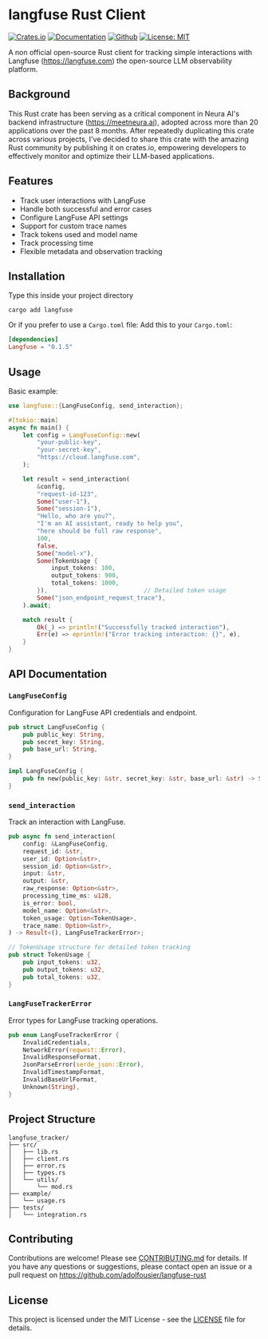 # langfuse Rust Client

[![Crates.io](https://img.shields.io/crates/v/langfuse.svg)](https://crates.io/crates/langfuse)
[![Documentation](https://docs.rs/langfuse/badge.svg)](https://docs.rs/langfuse)
[![Github](https://img.shields.io/badge/GitHub-100000?style=for-the-badge&logo=github&logoColor=white)](https://github.com/adolfousier/langfuse-rust)
[![License: MIT](https://img.shields.io/badge/License-MIT-yellow.svg)](https://opensource.org/licenses/MIT)

A non official open-source Rust client for tracking simple interactions with Langfuse (https://langfuse.com) the open-source LLM observability platform. 

## Background

This Rust crate has been serving as a critical component in Neura AI's backend infrastructure (https://meetneura.ai), adopted across more than 20 applications over the past 8 months. After repeatedly duplicating this crate across various projects, I've decided to share this crate with the amazing Rust community by publishing it on crates.io, empowering developers to effectively monitor and optimize their LLM-based applications.

## Features

- Track user interactions with LangFuse
- Handle both successful and error cases
- Configure LangFuse API settings
- Support for custom trace names
- Track tokens used and model name
- Track processing time
- Flexible metadata and observation tracking

## Installation

Type this inside your project directory
````
cargo add langfuse
````

Or if you prefer to use a `Cargo.toml` file:
Add this to your `Cargo.toml`:

```toml
[dependencies]
Langfuse = "0.1.5"
```

## Usage

Basic example:

```rust
use langfuse::{LangFuseConfig, send_interaction};

#[tokio::main]
async fn main() {
    let config = LangFuseConfig::new(
        "your-public-key",
        "your-secret-key",
        "https://cloud.langfuse.com",
    );

    let result = send_interaction(
        &config,
        "request-id-123",
        Some("user-1"), 
        Some("session-1"),
        "Hello, who are you?", 
        "I'm an AI assistant, ready to help you",
        "here should be full raw response", 
        100, 
        false,
        Some("model-x"), 
        Some(TokenUsage {
            input_tokens: 100,
            output_tokens: 900,
            total_tokens: 1000,
        }),                           // Detailed token usage
        Some("json_endpoint_request_trace"), 
    ).await;

    match result {
        Ok(_) => println!("Successfully tracked interaction"),
        Err(e) => eprintln!("Error tracking interaction: {}", e),
    }
}
```

## API Documentation

### `LangFuseConfig`

Configuration for LangFuse API credentials and endpoint.

```rust
pub struct LangFuseConfig {
    pub public_key: String,
    pub secret_key: String,
    pub base_url: String,
}

impl LangFuseConfig {
    pub fn new(public_key: &str, secret_key: &str, base_url: &str) -> Self;
}
```

### `send_interaction`

Track an interaction with LangFuse.

```rust
pub async fn send_interaction(
    config: &LangFuseConfig,
    request_id: &str,
    user_id: Option<&str>,
    session_id: Option<&str>,
    input: &str,
    output: &str,
    raw_response: Option<&str>,
    processing_time_ms: u128,
    is_error: bool,
    model_name: Option<&str>,
    token_usage: Option<TokenUsage>,
    trace_name: Option<&str>,
) -> Result<(), LangFuseTrackerError>;

// TokenUsage structure for detailed token tracking
pub struct TokenUsage {
    pub input_tokens: u32,
    pub output_tokens: u32,
    pub total_tokens: u32,
}
```

### `LangFuseTrackerError`

Error types for LangFuse tracking operations.

```rust
pub enum LangFuseTrackerError {
    InvalidCredentials,
    NetworkError(reqwest::Error),
    InvalidResponseFormat,
    JsonParseError(serde_json::Error),
    InvalidTimestampFormat,
    InvalidBaseUrlFormat,
    Unknown(String),
}
```

## Project Structure

```
langfuse_tracker/
├── src/
│   ├── lib.rs
│   ├── client.rs
│   ├── error.rs
│   ├── types.rs
│   └── utils/
│       └── mod.rs
├── example/
│   └── usage.rs
├── tests/
│   └── integration.rs
```

## Contributing

Contributions are welcome! Please see [CONTRIBUTING.md](CONTRIBUTING.md) for details.
If you have any questions or suggestions, please contact open an issue or a pull request on https://github.com/adolfousier/langfuse-rust

## License

This project is licensed under the MIT License - see the [LICENSE](LICENSE) file for details.